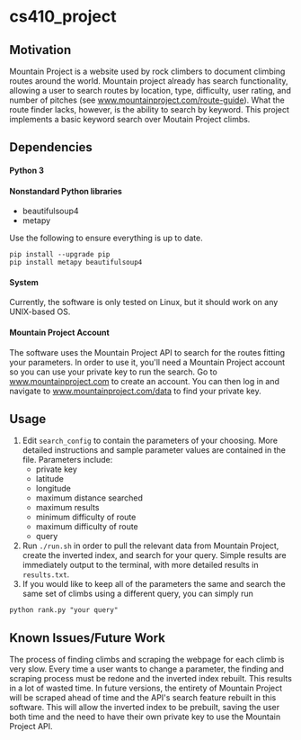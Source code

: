 # cs410_project

## Motivation
Mountain Project is a website used by rock climbers to document climbing routes around the world. Mountain project already has search functionality, allowing a user to search routes by location, type, difficulty, user rating, and number of pitches (see www.mountainproject.com/route-guide). What the route finder lacks, however, is the ability to search by keyword. This project implements a basic keyword search over Moutain Project climbs.

## Dependencies
#### Python 3
#### Nonstandard Python libraries
- beautifulsoup4
- metapy

Use the following to ensure everything is up to date.
```
pip install --upgrade pip
pip install metapy beautifulsoup4
```
#### System
Currently, the software is only tested on Linux, but it should work on any UNIX-based OS.

#### Mountain Project Account
The software uses the Mountain Project API to search for the routes fitting your parameters. In order to use it, you'll need a Mountain Project account so you can use your private key to run the search. Go to www.mountainproject.com to create an account. You can then log in and navigate to www.mountainproject.com/data to find your private key.

## Usage
1. Edit `search_config` to contain the parameters of your choosing. More detailed instructions and sample parameter values are contained in the file. Parameters include:
   - private key
   - latitude
   - longitude
   - maximum distance searched
   - maximum results
   - minimum difficulty of route
   - maximum difficulty of route
   - query
2. Run `./run.sh` in order to pull the relevant data from Mountain Project, create the inverted index, and search for your query. Simple results are immediately output to the terminal, with more detailed results in `results.txt`.
3. If you would like to keep all of the parameters the same and search the same set of climbs using a different query, you can simply run
```
python rank.py "your query"
```

## Known Issues/Future Work
The process of finding climbs and scraping the webpage for each climb is very slow. Every time a user wants to change a parameter, the finding and scraping process must be redone and the inverted index rebuilt. This results in a lot of wasted time. In future versions, the entirety of Mountain Project will be scraped ahead of time and the API's search feature rebuilt in this software. This will allow the inverted index to be prebuilt, saving the user both time and the need to have their own private key to use the Mountain Project API.
